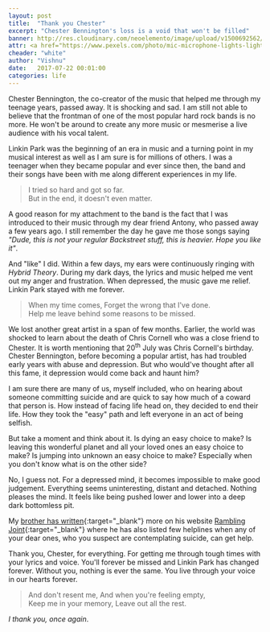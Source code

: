 ```yaml
---
layout: post
title:  "Thank you Chester"
excerpt: "Chester Bennington's loss is a void that won't be filled"
banner: http://res.cloudinary.com/neoelemento/image/upload/v1500692562/blog/chester-min.jpg
attr: <a href="https://www.pexels.com/photo/mic-microphone-lights-lightshow-475140/">Pexels</a>
cheader: "white"
author: "Vishnu"
date:   2017-07-22 00:01:00
categories: life
---
```

Chester Bennington, the co-creator of the music that helped me through my teenage years, passed away. It is shocking and sad. I am still not able to believe that the frontman of one of the most popular hard rock bands is no more. He won't be around to create any more music or mesmerise a live audience with his vocal talent.

Linkin Park was the beginning of an era in music and a turning point in my musical interest as well as I am sure is for millions of others. I was a teenager when they became popular and ever since then, the band and their songs have been with me along different experiences in my life.

>I tried so hard and got so far. <br>
But in the end, it doesn't even matter.

A good reason for my attachment to the band is the fact that I was introduced to their music through my dear friend Antony, who passed away a few years ago. I still remember the day he gave me those songs saying *"Dude, this is not your regular Backstreet stuff, this is heavier. Hope you like it"*.

And "like" I did. Within a few days, my ears were continuously ringing with *Hybrid Theory*. During my dark days, the lyrics and music helped me vent out my anger and frustration. When depressed, the music gave me relief. Linkin Park stayed with me forever.

>When my time comes,
Forget the wrong that I've done. <br>
Help me leave behind some reasons to be missed. <br>

We lost another great artist in a span of few months. Earlier, the world was shocked to learn about the death of Chris Cornell who was a close friend to Chester. It is worth mentioning that 20<sup>th</sup> July was Chris Cornell's birthday. Chester Bennington, before becoming a popular artist, has had troubled early years with abuse and depression. But who would've thought after all this fame, it depression would come back and haunt him?

I am sure there are many of us, myself included, who on hearing about someone committing suicide and are quick to say how much of a coward that person is. How instead of facing life head on, they decided to end their life. How they took the "easy" path and left everyone in an act of being selfish.

But take a moment and think about it. Is dying an easy choice to make? Is leaving this wonderful planet and all your loved ones an easy choice to make? Is jumping into unknown an easy choice to make? Especially when you don't know what is on the other side?

No, I guess not. For a depressed mind, it becomes impossible to make good judgement. Everything seems uninteresting, distant and detached. Nothing pleases the mind. It feels like being pushed lower and lower into a deep dark bottomless pit.

My [brother has written](https://ramblingjoint.com/rip-chester-37ab3eca382e){:target="_blank"} more on his website [Rambling Joint](https://ramblingjoint.com){:target="_blank"} where he has also listed few helplines when any of your dear ones, who you suspect are contemplating suicide, can get help.

Thank you, Chester, for everything. For getting me through tough times with your lyrics and voice. You'll forever be missed and Linkin Park has changed forever. Without you, nothing is ever the same. You live through your voice in our hearts forever. 

>And don't resent me,
And when you're feeling empty, <br>
Keep me in your memory,
Leave out all the rest.

*I thank you, once again*.